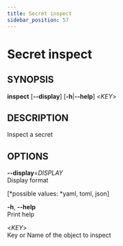 ```yaml
---
title: Secret inspect
sidebar_position: 57
---
```


# Secret inspect

## SYNOPSIS

**inspect** \[**--display**\] \[**-h**\|**--help**\] \<*KEY*\>

## DESCRIPTION

Inspect a secret

## OPTIONS

**--display**=*DISPLAY*  
Display format  

  
\[*possible values: *yaml, toml, json\]

**-h**, **--help**  
Print help

\<*KEY*\>  
Key or Name of the object to inspect
